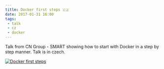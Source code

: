 ```yaml
---
title: Docker first steps 🇨🇿
date: 2017-01-31 16:00
tags: 
 - talk
 - cz
 - docker
---
```


Talk from CN Group - SMART showing how to start with Docker in a step by step manner. Talk is in czech.

[![Docker first steps](http://img.youtube.com/vi/ehqxmtVUPQs/0.jpg)](https://www.youtube.com/watch?v=ehqxmtVUPQs "Docker first steps")
